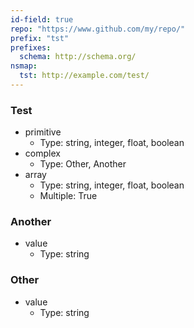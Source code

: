 ```yaml
---
id-field: true
repo: "https://www.github.com/my/repo/"
prefix: "tst"
prefixes:
  schema: http://schema.org/
nsmap:
  tst: http://example.com/test/
---
```


### Test

- primitive
  - Type: string, integer, float, boolean
- complex
  - Type: Other, Another
- array
  - Type: string, integer, float, boolean
  - Multiple: True

### Another

- value
  - Type: string

### Other

- value
  - Type: string
